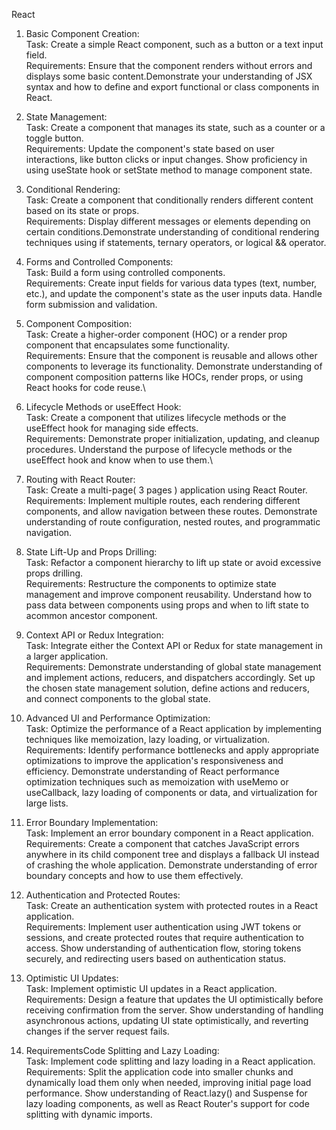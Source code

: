 React


1. Basic Component Creation:\
Task: Create a simple React component, such as a button or a text input field.\
Requirements: Ensure that the component renders without errors and displays some basic content.Demonstrate your understanding of JSX syntax and how to define and export functional or class components in React.

2. State Management:\
Task: Create a component that manages its state, such as a counter or a toggle button.\
Requirements: Update the component's state based on user interactions, like button clicks or input changes. Show proficiency in using useState hook or setState method to manage component state.

3. Conditional Rendering:\
Task: Create a component that conditionally renders different content based on its state or props.\
Requirements: Display different messages or elements depending on certain conditions.Demonstrate understanding of conditional rendering techniques using if statements, ternary operators, or logical && operator.

4. Forms and Controlled Components:\
Task: Build a form using controlled components.\
Requirements: Create input fields for various data types (text, number, etc.), and update the component's state as the user inputs data. Handle form submission and validation.

5. Component Composition:\
Task: Create a higher-order component (HOC) or a render prop component that encapsulates some functionality.\
Requirements: Ensure that the component is reusable and allows other components to leverage its functionality. Demonstrate understanding of component composition patterns like HOCs, render props, or using React hooks for code reuse.\

6. Lifecycle Methods or useEffect Hook:\
Task: Create a component that utilizes lifecycle methods or the useEffect hook for managing side effects.\
Requirements: Demonstrate proper initialization, updating, and cleanup procedures. Understand the purpose of lifecycle methods or the useEffect hook and know when to use them.\

7. Routing with React Router:\
Task: Create a multi-page( 3 pages ) application using React Router.\
Requirements: Implement multiple routes, each rendering different components, and allow navigation between these routes. Demonstrate understanding of route configuration, nested routes, and programmatic navigation.

8. State Lift-Up and Props Drilling:\
Task: Refactor a component hierarchy to lift up state or avoid excessive props drilling.\
Requirements: Restructure the components to optimize state management and improve component reusability. Understand how to pass data between components using props and when to lift state to acommon ancestor component.

9. Context API or Redux Integration:\
Task: Integrate either the Context API or Redux for state management in a larger application.\
Requirements: Demonstrate understanding of global state management and implement actions, reducers, and dispatchers accordingly. Set up the chosen state management solution, define actions and reducers, and connect components to the global state.

10. Advanced UI and Performance Optimization:\
Task: Optimize the performance of a React application by implementing techniques like memoization, lazy loading, or virtualization.\
Requirements: Identify performance bottlenecks and apply appropriate optimizations to improve the application's responsiveness and efficiency. Demonstrate understanding of React performance optimization techniques such as memoization with useMemo or useCallback, lazy loading of components or data, and virtualization for large lists.

11. Error Boundary Implementation:\
Task: Implement an error boundary component in a React application.\
Requirements: Create a component that catches JavaScript errors anywhere in its child component tree and displays a fallback UI instead of crashing the whole application. Demonstrate understanding of error boundary concepts and how to use them effectively.

12. Authentication and Protected Routes:\
Task: Create an authentication system with protected routes in a React application.\
Requirements: Implement user authentication using JWT tokens or sessions, and create protected routes that require authentication to access. Show understanding of authentication flow, storing tokens securely, and redirecting users based on authentication status.

13. Optimistic UI Updates:\
Task: Implement optimistic UI updates in a React application.\
Requirements: Design a feature that updates the UI optimistically before receiving confirmation from the server. Show understanding of handling asynchronous actions, updating UI state optimistically, and reverting changes if the server request fails.

14. RequirementsCode Splitting and Lazy Loading:\
Task: Implement code splitting and lazy loading in a React application.\
Requirements: Split the application code into smaller chunks and dynamically load them only when needed, improving initial page load performance. Show understanding of React.lazy() and Suspense for lazy loading components, as well as React Router's support for code splitting with dynamic imports.

